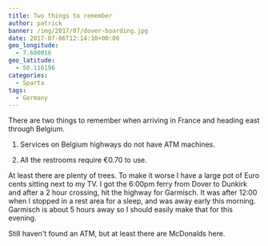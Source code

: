 ```yaml
---
title: Two things to remember
author: patrick
banner: /img/2017/07/dover-boarding.jpg
date: 2017-07-06T12:14:10+00:00
geo_longitude:
  - 7.600016
geo_latitude:
  - 50.116196
categories:
  - Sparta
tags:
  - Germany
---
```


There are two things to remember when arriving in France and heading east through Belgium. 

1. Services on Belgium highways do not have ATM machines. 

2. All the restrooms require €0.70 to use. 

<!--more-->

At least there are plenty of trees. To make it worse I have a large pot of Euro cents sitting next to my TV. I got the 6:00pm ferry from Dover to Dunkirk and after a 2 hour crossing, hit the highway for Garmisch. It was after 12:00 when I stopped in a rest area for a sleep, and was away early this morning. Garmisch is about 5 hours away so I should easily make that for this evening. 

Still haven't found an ATM, but at least there are McDonalds here. 

